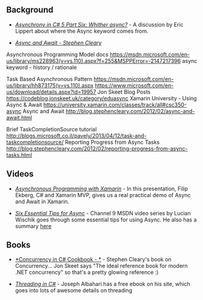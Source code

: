## Background

* [*Asynchrony in C# 5 Part Six: Whither async?*](https://blogs.msdn.microsoft.com/ericlippert/2010/11/11/asynchrony-in-c-5-part-six-whither-async/) - A discussion by Eric Lippert about where the Async keyword comes from.

* [*Async and Await - Stephen Cleary*](http://blog.stephencleary.com/2012/02/async-and-await.html)


Asynchronous Programming Model docs
https://msdn.microsoft.com/en-us/library/ms228963(v=vs.110).aspx?f=255&MSPPError=-2147217396
async keyword - history / rationale

Task Based Asynchronous Pattern
https://msdn.microsoft.com/en-us/library/hh873175(v=vs.110).aspx
https://www.microsoft.com/en-us/download/details.aspx?id=19957
Jon Skeet Blog Posts
https://codeblog.jonskeet.uk/category/eduasync
Xamarin University - Using Async & Await
https://university.xamarin.com/classes/track/all#csc350-async
Async and Await
http://blog.stephencleary.com/2012/02/async-and-await.html

Brief TaskCompletionSource tutorial
http://blogs.microsoft.co.il/pavely/2013/04/12/task-and-taskcompletionsource/
Reporting Progress from Async Tasks
http://blog.stephencleary.com/2012/02/reporting-progress-from-async-tasks.html

## Videos
* [*Asynchronous Programming with Xamarin*](https://tv.ssw.com/6522/asynchronous-programming-with-xamarin-filip-ekberg-at-xamarin-hack-day-sydney) - In this presentation, Filip Ekberg, C# and Xamarin MVP, gives us a real practical demo of Async and Await in Xamarin.

* [*Six Essential Tips for Async*](https://channel9.msdn.com/Series/Three-Essential-Tips-for-Async) - Channel 9 MSDN video series by Lucian Wischik goes through some essential tips for using Async.  He also has a summary [here](https://blogs.msdn.microsoft.com/lucian/2013/11/22/talk-async-best-practices/)

## Books
* [*Concurrency in C# Cookbook - *](http://stephencleary.com/book/) - Stephen Cleary's book on Concurrency... Jon Skeet says "The ideal reference book for modern .NET concurrency" so that's a pretty glowing reference :)

* [*Threading in C#*](http://www.albahari.com/threading/) - Joseph Albahari has a free ebook on his site, which goes into lots of awesome details on threading
